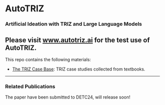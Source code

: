 # AutoTRIZ

### Artificial Ideation with TRIZ and Large Language Models
Please visit www.autotriz.ai for the test use of AutoTRIZ.
---
This repo contains the following materials:
- [The TRIZ Case Base](https://github.com/shuojiangcn/AutoTRIZ-DETC24/blob/main/casebase/casebase.md): TRIZ case studies collected from textbooks.
---
### Related Publications
The paper have been submitted to DETC24, will release soon!
